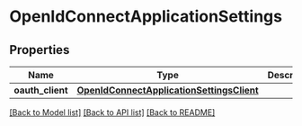 # OpenIdConnectApplicationSettings

## Properties
Name | Type | Description | Notes
------------ | ------------- | ------------- | -------------
**oauth_client** | [**OpenIdConnectApplicationSettingsClient**](OpenIdConnectApplicationSettingsClient.md) |  | [optional] 

[[Back to Model list]](../README.md#documentation-for-models) [[Back to API list]](../README.md#documentation-for-api-endpoints) [[Back to README]](../README.md)

